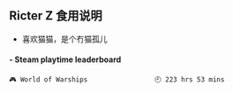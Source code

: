 ## Ricter Z 食用说明
- 喜欢猫猫，是个冇猫孤儿

<!-- steam-box start -->
#### - Steam playtime leaderboard
```text
🎮 World of Warships                 🕘 223 hrs 53 mins
```
<!-- Powered by https://github.com/YouEclipse/steam-box . -->
<!-- steam-box end -->
